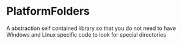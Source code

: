 # PlatformFolders
A abstraction self contained library so that you do not need to have Windows and Linux specific code to look for special directories
